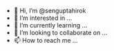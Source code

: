 - 👋 Hi, I’m @senguptahirok
- 👀 I’m interested in ...
- 🌱 I’m currently learning ...
- 💞️ I’m looking to collaborate on ...
- 📫 How to reach me ...

<!---
senguptahirok/senguptahirok is a ✨ special ✨ repository because its `README.md` (this file) appears on your GitHub profile.
You can click the Preview link to take a look at your changes.
--->
